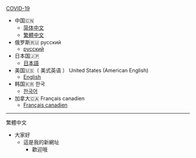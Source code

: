 [COVID-19](https://github.com/rockycuxin.github.io/blob/master/covid-19.md)
- 中国🇨🇳
  - [简体中文](https://github.com/Rockycuxin/rockycuxin.github.io/blob/master/README/cn.md)
  - [繁體中文](https://github.com/Rockycuxin/rockycuxin.github.io/blob/master/README/tw.md)
- 俄罗斯🇷🇺  русский
  - [русский](https://github.com/Rockycuxin/rockycuxin.github.io/blob/master/README/russian.md)
- 日本国🇯🇵
  - [日本語](https://github.com/Rockycuxin/rockycuxin.github.io/blob/master/README/ja.md)
- 美国🇺🇸（ 美式英语 ） United States (American English)
  - [English](https://github.com/Rockycuxin/rockycuxin.github.io/blob/master/README/en.md)
- 韩国🇰🇷 한국
  - [한국어](https://github.com/Rockycuxin/rockycuxin.github.io/blob/master/README/korea.md)
- 加拿大🇨🇦  Français canadien
  - [Français canadien](https://github.com/Rockycuxin/rockycuxin.github.io/blob/master/README/canada.md)
---
繁體中文
  - 大家好
    - 這是我的新網址
      - 歡迎哦
